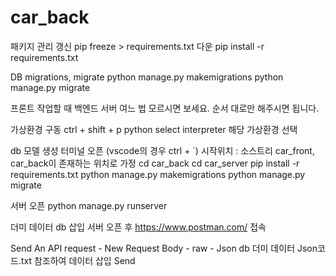 # car_back

패키지 관리
갱신
pip freeze > requirements.txt
다운
pip install -r requirements.txt


DB migrations, migrate
python manage.py makemigrations
python manage.py migrate


프론트 작업할 때 백엔드 서버 여느 법 모르시면 보세요. 순서 대로만 해주시면 됩니다.

가상환경 구동
ctrl + shift + p
python select interpreter
해당 가상환경 선택


db 모델 생성
터미널 오픈 (vscode의 경우 ctrl + `)
시작위치 : 소스트리 car_front, car_back이 존재하는 위치로 가정
cd car_back
cd car_server
pip install -r requirements.txt
python manage.py makemigrations
python manage.py migrate

서버 오픈
python manage.py runserver


더미 데이터 db 삽입
서버 오픈 후 https://www.postman.com/
접속

Send An API request - New Request
Body - raw - Json
db 더미 데이터 Json코드.txt 참조하여 데이터 삽입
Send
